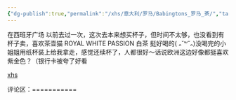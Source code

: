 ```yaml
---
{"dg-publish":true,"permalink":"/xhs/意大利/罗马/Babingtons_罗马_茶/","tags":["rednote","罗马"],"updated":"2025-03-20T22:46:14.748+08:00"}
---
```


 

在西班牙广场
以前去过一次，这次去本来想买杯子，但时间不太够，也没看到有杯子卖，喜欢茶壶猫
ROYAL WHITE PASSION 白茶 挺好喝的( ᎔˘꒳˘᎔)没喝完的小姐姐用纸杯装上给我拿走，感觉还续杯了，人都很好～话说欧洲这边好像都挺喜欢紫金色？（银行卡被夸了好看

[xhs](https://www.xiaohongshu.com/explore/652f154f000000001a022dd8?xsec_token=ABV5u2gs5qv0-UK33zqVjMJj2Lz-_ey7tJNI3FzZLolVc=&xsec_source=pc_user)

评论区：===========


